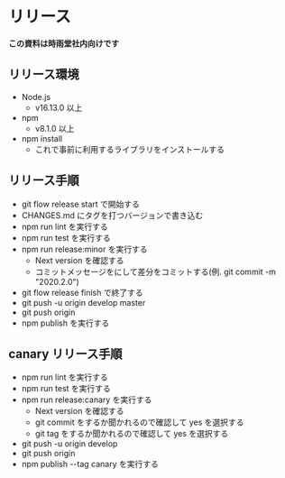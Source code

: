 # リリース

**この資料は時雨堂社内向けです**

## リリース環境

- Node.js
    - v16.13.0 以上
- npm
    - v8.1.0 以上
- npm install
    - これで事前に利用するライブラリをインストールする


## リリース手順

- git flow release start <tag> で開始する
- CHANGES.md にタグを打つバージョンで書き込む
- npm run lint を実行する
- npm run test を実行する
- npm run release:minor を実行する
    - Next version を確認する
    - コミットメッセージを<tag>にして差分をコミットする(例. git commit -m "2020.2.0")
- git flow release finish <tag> で終了する
- git push -u origin develop master
- git push origin <tag>
- npm publish を実行する

## canary リリース手順

- npm run lint を実行する
- npm run test を実行する
- npm run release:canary を実行する
    - Next version を確認する
    - git commit をするか聞かれるので確認して yes を選択する
    - git tag をするか聞かれるので確認して yes を選択する
- git push -u origin develop
- git push origin <tag>
- npm publish --tag canary を実行する
